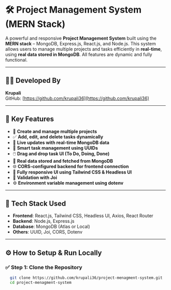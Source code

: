 # 🛠️ Project Management System (MERN Stack)

A powerful and responsive **Project Management System** built using the **MERN stack** – MongoDB, Express.js, React.js, and Node.js. This system allows users to manage multiple projects and tasks efficiently in **real-time**, using **real data stored in MongoDB**. All features are dynamic and fully functional.

---

## 👩‍💻 Developed By

**Krupali**  
GitHub: [https://github.com/krupali36](https://github.com/krupali36)

---

## 🚀 Key Features

- 🧩 **Create and manage multiple projects**
- ✅ **Add, edit, and delete tasks dynamically**
- 🔁 **Live updates with real-time MongoDB data**
- 🧠 **Smart task management using UUIDs**
- 🖱️ **Drag and drop task UI (To Do, Doing, Done)**
- 💾 **Real data stored and fetched from MongoDB**
- 🌐 **CORS-configured backend for frontend connection**
- 🎨 **Fully responsive UI using Tailwind CSS & Headless UI**
- 🔐 **Validation with Joi**
- ⚙️ **Environment variable management using dotenv**

---

## 🧰 Tech Stack Used

- **Frontend**: React.js, Tailwind CSS, Headless UI, Axios, React Router  
- **Backend**: Node.js, Express.js  
- **Database**: MongoDB (Atlas or Local)  
- **Others**: UUID, Joi, CORS, Dotenv

---

## ⚙️ How to Setup & Run Locally

### ✅ **Step 1: Clone the Repository**

```bash
  git clone https://github.com/krupali36/project-menagment-system.git
  cd project-menagment-system
